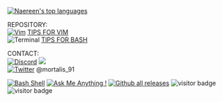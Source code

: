 [![Naereen's top languages](https://github-readme-stats.vercel.app/api/top-langs/?username=mortalis91&theme=blue-green)](https://github.com/mortalis91/github-readme-stats)

REPOSITORY: <br/>
[![Vim](https://img.shields.io/badge/--019733?logo=vim)](https://www.vim.org/) [TIPS FOR VIM](https://github.com/mortalis91/learnIT/blob/main/TIPS_FOR_VIM) <br/>
![Terminal](https://badgen.net/badge/icon/terminal?icon=terminal&label) [TIPS FOR BASH](https://github.com/mortalis91/learnIT/blob/main/TIPS_FOR_BASH) <br/>

CONTACT: <br/>
[![Discord](https://badgen.net/badge/icon/discord?icon=discord&label)](https://https://discord.com/) ![](https://dcbadge.vercel.app/api/shield/418770751634800650?style=flat) <br/>
[![Twitter](https://badgen.net/badge/icon/twitter?icon=twitter&label)](https://twitter.com) @mortalis_91 <br/>

[![Bash Shell](https://badges.frapsoft.com/bash/v1/bash.png?v=103)](https://github.com/mortalis91/open-source-badges/)
[![Ask Me Anything !](https://img.shields.io/badge/Ask%20me-anything-1abc9c.svg)](https://GitHub.com/mortalis91/ama)
[![Github all releases](https://img.shields.io/github/downloads/Naereen/StrapDown.js/total.svg)](https://GitHub.com/mortalis91/StrapDown.js/releases/)
![visitor badge](https://visitor-badge.glitch.me/badge?page_id=mortalis91.visitor-badge)
![visitor badge](https://visitor-badge.glitch.me/badge?page_id=mortalis91.visitor-badge&left_text=My%20Page%20Visitors)
